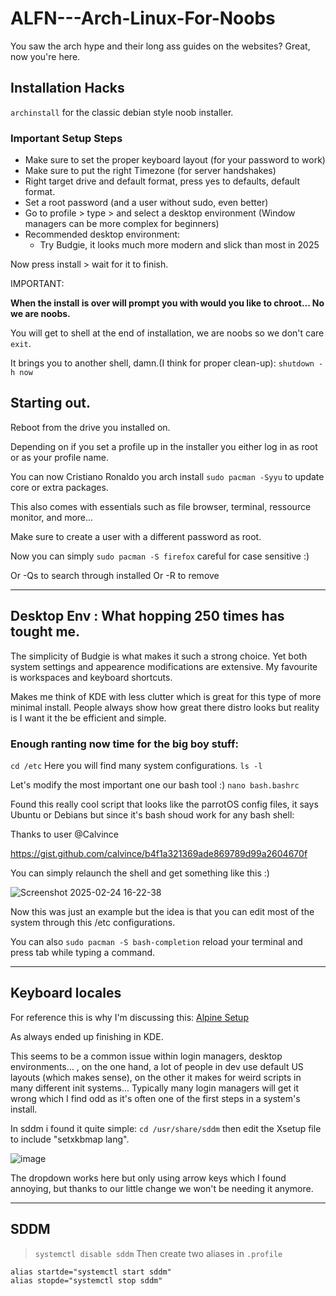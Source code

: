 # ALFN---Arch-Linux-For-Noobs

You saw the arch hype and their long ass guides on the websites? 
Great, now you're here. 

## Installation Hacks

`archinstall` for the classic debian style noob installer.

### Important Setup Steps
* Make sure to set the proper keyboard layout (for your password to work)
* Make sure to put the right Timezone (for server handshakes) 
* Right target drive and default format, press yes to defaults, default format. 
* Set a root password (and a user without sudo, even better)
* Go to profile > type > and select a desktop environment (Window managers can be more complex for beginners)
* Recommended desktop environment: 
  * Try Budgie, it looks much more modern and slick than most in 2025

Now press install > wait for it to finish. 

IMPORTANT: 

**When the install is over will prompt you with would you like to chroot... No we are noobs.**

You will get to shell at the end of installation, we are noobs so we don't care `exit`. 

It brings you to another shell, damn.(I think for proper clean-up): `shutdown -h now`

## Starting out. 

Reboot from the drive you installed on. 

Depending on if you set a profile up in the installer you either log in as root or as your profile name.

You can now Cristiano Ronaldo you arch install `sudo pacman -Syyu` to update core or extra packages. 

This also comes with essentials such as file browser, terminal, ressource monitor, and more... 

Make sure to create a user with a different password as root. 

Now you can simply `sudo pacman -S firefox` careful for case sensitive :)

Or -Qs to search through installed
Or -R to remove

----

## Desktop Env : What hopping 250 times has tought me.

The simplicity of Budgie is what makes it such a strong choice. Yet both system settings and appearence modifications are extensive. 
My favourite is workspaces and keyboard shortcuts. 

Makes me think of KDE with less clutter which is great for this type of more minimal install. 
People always show how great there distro looks but reality is I want it the be efficient and simple. 

### Enough ranting now time for the big boy stuff:

`cd /etc` Here you will find many system configurations. `ls -l` 

Let's modify the most important one our bash tool :)
`nano bash.bashrc` 

Found this really cool script that looks like the parrotOS config files, it says Ubuntu or Debians but since it's bash shoud work for any bash shell:

Thanks to user @Calvince

https://gist.github.com/calvince/b4f1a321369ade869789d99a2604670f

You can simply relaunch the shell and get something like this :)

![Screenshot 2025-02-24 16-22-38](https://github.com/user-attachments/assets/b4aa7396-fc9c-4225-9fe3-578990555ff5)

Now this was just an example but the idea is that you can edit most of the system through this /etc configurations. 

You can also `sudo pacman -S bash-completion` reload your terminal and press tab while typing a command.


----

## Keyboard locales

For reference this is why I'm discussing this: [Alpine Setup](https://github.com/h8d13/ALFN---Alpine-Linux-For-Noobs)

As always ended up finishing in KDE. 

This seems to be a common issue within login managers, desktop environments... , on the one hand, a lot of people in dev use default US layouts (which makes sense), on the other it makes for weird scripts in many different init systems... Typically many login managers will get it wrong which I find odd as it's often one of the first steps in a system's install. 

In sddm i found it quite simple: `cd /usr/share/sddm` then edit the Xsetup file to include "setxkbmap lang". 

![image](https://github.com/user-attachments/assets/9fabf4e2-cf01-419d-ae8f-a741e9920aec)

The dropdown works here but only using arrow keys which I found annoying, but thanks to our little change we won't be needing it anymore. 

----

## SDDM 
> `systemctl disable sddm` 
Then create two aliases in `.profile` 
```
alias startde="systemctl start sddm"
alias stopde="systemctl stop sddm"
``` 
